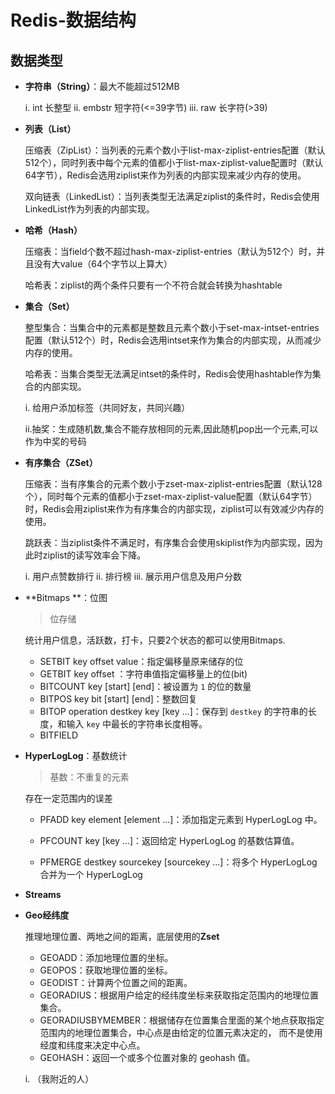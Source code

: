# Redis-数据结构

## 数据类型

- **字符串（String）**：最大不能超过512MB

  i. int 长整型
  ii. embstr 短字符(<=39字节)
  iii. raw 长字符(>39)

- **列表（List）**

  压缩表（ZipList）：当列表的元素个数小于list-max-ziplist-entries配置（默认512个），同时列表中每个元素的值都小于list-max-ziplist-value配置时（默认64字节），Redis会选用ziplist来作为列表的内部实现来减少内存的使用。

  双向链表（LinkedList）：当列表类型无法满足ziplist的条件时，Redis会使用LinkedList作为列表的内部实现。

- **哈希（Hash）**

  压缩表：当field个数不超过hash-max-ziplist-entries（默认为512个）时，并且没有大value（64个字节以上算大）

  哈希表：ziplist的两个条件只要有一个不符合就会转换为hashtable

- **集合（Set）**

  整型集合：当集合中的元素都是整数且元素个数小于set-max-intset-entries配置（默认512个）时，Redis会选用intset来作为集合的内部实现，从而减少内存的使用。

  哈希表：当集合类型无法满足intset的条件时，Redis会使用hashtable作为集合的内部实现。

  i. 给用户添加标签（共同好友，共同兴趣）

  ii.抽奖：生成随机数,集合不能存放相同的元素,因此随机pop出一个元素,可以作为中奖的号码
  
- **有序集合（ZSet）**

  压缩表：当有序集合的元素个数小于zset-max-ziplist-entries配置（默认128个），同时每个元素的值都小于zset-max-ziplist-value配置（默认64字节）时，Redis会用ziplist来作为有序集合的内部实现，ziplist可以有效减少内存的使用。

  跳跃表：当ziplist条件不满足时，有序集合会使用skiplist作为内部实现，因为此时ziplist的读写效率会下降。

  i. 用户点赞数排行
  ii. 排行榜
  iii. 展示用户信息及用户分数

- **Bitmaps **：位图

  > 位存储

  统计用户信息，活跃数，打卡，只要2个状态的都可以使用Bitmaps.

  - SETBIT key offset value：指定偏移量原来储存的位
  - GETBIT key offset ：字符串值指定偏移量上的位(bit)
  - BITCOUNT  key [start] [end]：被设置为 `1` 的位的数量
  - BITPOS  key bit [start] [end]：整数回复
  - BITOP operation destkey key [key …]：保存到 `destkey` 的字符串的长度，和输入 `key` 中最长的字符串长度相等。
  - BITFIELD

- **HyperLogLog**：基数统计

  > 基数：不重复的元素

  存在一定范围内的误差

  - PFADD  key  element  [element ...\]：添加指定元素到 HyperLogLog 中。

  - PFCOUNT  key  [key ...\]：返回给定 HyperLogLog 的基数估算值。

  - PFMERGE destkey  sourcekey  [sourcekey ...\]：将多个 HyperLogLog 合并为一个 HyperLogLog

- **Streams**

- **Geo经纬度**

  推理地理位置、两地之间的距离，底层使用的**Zset**

  - GEOADD：添加地理位置的坐标。
  - GEOPOS：获取地理位置的坐标。
  - GEODIST：计算两个位置之间的距离。
  - GEORADIUS：根据用户给定的经纬度坐标来获取指定范围内的地理位置集合。
  - GEORADIUSBYMEMBER：根据储存在位置集合里面的某个地点获取指定范围内的地理位置集合，中心点是由给定的位置元素决定的， 而不是使用经度和纬度来决定中心点。
  - GEOHASH：返回一个或多个位置对象的 geohash 值。

  i. （我附近的人）
